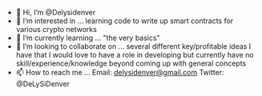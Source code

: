 - 👋 Hi, I’m @Delysidenver
- 👀 I’m interested in ... learning code to write up smart contracts for various crypto networks
- 🌱 I’m currently learning ... "the very basics"
- 💞️ I’m looking to collaborate on ... several different key/profitable ideas I have that I would love to have a role in developing but currently have no skill/experience/knowledge beyond coming up with general concepts
- 📫 How to reach me ... Email: delysidenver@gmail.com Twitter: @DeLySiDenver 

<!---
Delysidenver/Delysidenver is a ✨ special ✨ repository because its `README.md` (this file) appears on your GitHub profile.
You can click the Preview link to take a look at your changes.
--->

